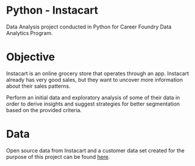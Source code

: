 # Python - Instacart
Data Analysis project conducted in Python for Career Foundry Data Analytics Program.

# Objective
Instacart is an online grocery store that operates through an app. Instacart already has very good sales, but they want to uncover more information about their sales patterns.

Perform an initial data and exploratory analysis of some of their data in order to derive insights and suggest strategies for better segmentation based on the provided criteria.

# Data
Open source data from Instacart and a customer data set created for the purpose of this project can be found [here](https://s3.amazonaws.com/coach-courses-us/public/courses/data-immersion/A4/A4_Data_Assets/customers.zip).
